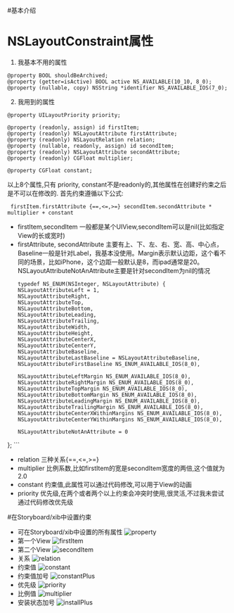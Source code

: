 #基本介绍

# NSLayoutConstraint属性
1. 我基本不用的属性
```objc
@property BOOL shouldBeArchived;
@property (getter=isActive) BOOL active NS_AVAILABLE(10_10, 8_0);
@property (nullable, copy) NSString *identifier NS_AVAILABLE_IOS(7_0);

```
2. 我用到的属性
```objc
@property UILayoutPriority priority;

@property (readonly, assign) id firstItem;
@property (readonly) NSLayoutAttribute firstAttribute;
@property (readonly) NSLayoutRelation relation;
@property (nullable, readonly, assign) id secondItem;
@property (readonly) NSLayoutAttribute secondAttribute;
@property (readonly) CGFloat multiplier;

@property CGFloat constant;
```
以上8个属性,只有 priority, constant不是readonly的,其他属性在创建好约束之后是不可以在修改的.
首先约束遵循以下公式:
```objc
 firstItem.firstAttribute {==,<=,>=} secondItem.secondAttribute * multiplier + constant
```
* firstItem,secondItem 
    一般都是某个UIView,secondItem可以是nil(比如指定View的长或宽时)
* firstAttribute, secondAttribute 主要有上、下、左、右、宽、高、中心点，Baseline一般是针对Label，我基本没使用。Margin表示默认边距，这个看不同的场景，比如iPhone，这个边距一般默认是8，而ipad通常是20。NSLayoutAttributeNotAnAttribute主要是针对secondItem为nil的情况
    ```objc
    typedef NS_ENUM(NSInteger, NSLayoutAttribute) {
    NSLayoutAttributeLeft = 1,
    NSLayoutAttributeRight,
    NSLayoutAttributeTop,
    NSLayoutAttributeBottom,
    NSLayoutAttributeLeading,
    NSLayoutAttributeTrailing,
    NSLayoutAttributeWidth,
    NSLayoutAttributeHeight,
    NSLayoutAttributeCenterX,
    NSLayoutAttributeCenterY,
    NSLayoutAttributeBaseline,
    NSLayoutAttributeLastBaseline = NSLayoutAttributeBaseline,
    NSLayoutAttributeFirstBaseline NS_ENUM_AVAILABLE_IOS(8_0),
    
    NSLayoutAttributeLeftMargin NS_ENUM_AVAILABLE_IOS(8_0),
    NSLayoutAttributeRightMargin NS_ENUM_AVAILABLE_IOS(8_0),
    NSLayoutAttributeTopMargin NS_ENUM_AVAILABLE_IOS(8_0),
    NSLayoutAttributeBottomMargin NS_ENUM_AVAILABLE_IOS(8_0),
    NSLayoutAttributeLeadingMargin NS_ENUM_AVAILABLE_IOS(8_0),
    NSLayoutAttributeTrailingMargin NS_ENUM_AVAILABLE_IOS(8_0),
    NSLayoutAttributeCenterXWithinMargins NS_ENUM_AVAILABLE_IOS(8_0),
    NSLayoutAttributeCenterYWithinMargins NS_ENUM_AVAILABLE_IOS(8_0),
    
    NSLayoutAttributeNotAnAttribute = 0
};
    ```
* relation 三种关系{==,<=,>=}
* multiplier 比例系数,比如firstItem的宽是secondItem宽度的两倍,这个值就为2.0
* constant 约束值,此属性可以通过代码修改,可以用于View的动画
* priority 优先级,在两个或者两个以上约束会冲突时使用,很灵活,不过我未尝试通过代码修改优先级

#在Storyboard/xib中设置约束
* 可在Storyboard/xib中设置的所有属性
![property](./images/property.png)
* 第一个View
![firstItem](./images/firstItem.png)
* 第二个View
![secondItem](./images/secondItem.png)
* 关系
![relation](./images/relation.png)
* 约束值
![constant](./images/constant.png)
* 约束值加号
![constantPlus](./images/constantPlus.png)
* 优先级
![priority](./images/priority.png)
* 比例值
![multiplier](./images/multiplier.png)
* 安装状态加号
![installPlus](./images/installPlus.png)


